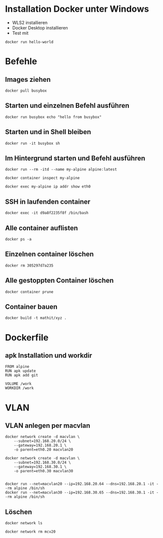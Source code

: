 # Installation Docker unter Windows
- WLS2 installieren
- Docker Desktop installieren
- Test mit 
```
docker run hello-world
```

# Befehle
## Images ziehen
```
docker pull busybox
```

## Starten und einzelnen Befehl ausführen
```
docker run busybox echo "hello from busybox"
```

## Starten und in Shell bleiben
```
docker run -it busybox sh
```

## Im Hintergrund starten und Befehl ausführen
```
docker run --rm -itd --name my-alpine alpine:latest

docker container inspect my-alpine

docker exec my-alpine ip addr show eth0
```

## SSH in laufenden container
```
docker exec -it d9a8f2235f8f /bin/bash
```

## Alle container auflisten
```
docker ps -a
```

## Einzelnen container löschen
```
docker rm 305297d7a235
```

## Alle gestoppten Container löschen
```
docker container prune
```

## Container bauen
```
docker build -t mathit/xyz .
```

# Dockerfile

## apk Installation und workdir
```
FROM alpine
RUN apk update
RUN apk add git

VOLUME /work
WORKDIR /work
```

# VLAN

## VLAN anlegen per macvlan

```
docker network create -d macvlan \
    --subnet=192.168.20.0/24 \
    --gateway=192.168.20.1 \
    -o parent=eth0.20 macvlan20

docker network create -d macvlan \
    --subnet=192.168.30.0/24 \
    --gateway=192.168.30.1 \
    -o parent=eth0.30 macvlan30


docker run --net=macvlan20 --ip=192.168.20.64 --dns=192.168.20.1 -it --rm alpine /bin/sh
docker run --net=macvlan30 --ip=192.168.30.65 --dns=192.168.30.1 -it --rm alpine /bin/sh
```

## Löschen
```
docker network ls

docker network rm mcv20
```

